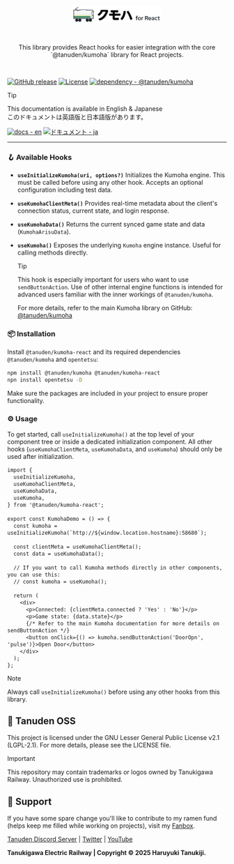 <p align="center">
<picture>
  <source media="(prefers-color-scheme: dark), (max-height: 50px)" srcset="https://raw.githubusercontent.com/haruyukitanuki/kumoha-react/refs/heads/main/TanudenKumohaReact-LogoWhite.svg">
  <source media="(prefers-color-scheme: light), (max-height: 50px)" srcset="https://raw.githubusercontent.com/haruyukitanuki/kumoha-react/refs/heads/main/TanudenKumohaReact-LogoBlack.svg">
  <img src="https://raw.githubusercontent.com/haruyukitanuki/kumoha-react/refs/heads/main/TanudenKumohaReact-LogoBlack.svg" alt="Tanuden Kumoha Logo" width="40%">
</picture>
</p>
<br>
<p align="center">This library provides React hooks for easier integration with the core `@tanuden/kumoha` library for React projects.</p>
<br>

[![GitHub release](https://img.shields.io/github/release/haruyukitanuki/kumoha-react?include_prereleases=&sort=semver&color=388270)](https://github.com/haruyukitanuki/kumoha/releases/)
[![License](https://img.shields.io/badge/License-LGPL--2.1-388270)](#license)
[![dependency - @tanuden/kumoha](https://img.shields.io/badge/dependency-%40tanuden%2Fkumoha-CB3837?logo=npm&logoColor=white)](https://www.npmjs.com/package/@tanuden/kumoha)

> [!TIP]
> This documentation is available in English & Japanese<br>
> このドキュメントは英語版と日本語版があります。
> 
> [![docs - en](https://img.shields.io/static/v1?label=docs&message=en&color=397eed)](https://github.com/haruyukitanuki/kumoha/blob/main/README.md) 
> [![ドキュメント - ja](https://img.shields.io/static/v1?label=ドキュメント&message=ja&color=e32b47)](https://github.com/haruyukitanuki/kumoha/blob/main/README-ja.md)

---

### 🪝 Available Hooks

* **`useInitializeKumoha(uri, options?)`**
  Initializes the Kumoha engine. This must be called before using any other hook. Accepts an optional configuration including test data.

* **`useKumohaClientMeta()`**
  Provides real-time metadata about the client's connection status, current state, and login response.

* **`useKumohaData()`**
  Returns the current synced game state and data (`KumohaArisuData`).

* **`useKumoha()`**
  Exposes the underlying `Kumoha` engine instance. Useful for calling methods directly.

  > [!TIP] 
  > This hook is especially important for users who want to use `sendButtonAction`. Use of other internal engine functions is intended for advanced users familiar with the inner workings of `@tanuden/kumoha`.

  For more details, refer to the main Kumoha library on GitHub: [@tanuden/kumoha](https://github.com/haruyukitanuki/kumoha)

### 📦 Installation

Install `@tanuden/kumoha-react` and its required dependencies `@tanuden/kumoha` and `opentetsu`:

```bash
npm install @tanuden/kumoha @tanuden/kumoha-react
npn install opentetsu -D
```

Make sure the packages are included in your project to ensure proper functionality.

### ⚙️ Usage

To get started, call `useInitializeKumoha()` at the top level of your component tree or inside a dedicated initialization component. All other hooks (`useKumohaClientMeta`, `useKumohaData`, and `useKumoha`) should only be used after initialization.

```tsx
import {
  useInitializeKumoha,
  useKumohaClientMeta,
  useKumohaData,
  useKumoha,
} from '@tanuden/kumoha-react';

export const KumohaDemo = () => {
  const kumoha = useInitializeKumoha(`http://${window.location.hostname}:58680`);

  const clientMeta = useKumohaClientMeta();
  const data = useKumohaData();

  // If you want to call Kumoha methods directly in other components, you can use this:
  // const kumoha = useKumoha();

  return (
    <div>
      <p>Connected: {clientMeta.connected ? 'Yes' : 'No'}</p>
      <p>Game state: {data.state}</p>
      {/* Refer to the main Kumoha documentation for more details on sendButtonAction */}
      <button onClick={() => kumoha.sendButtonAction('DoorOpn', 'pulse')}>Open Door</button>
    </div>
  );
};
```

> [!NOTE]
> Always call `useInitializeKumoha()` before using any other hooks from this library.

## 💾 Tanuden OSS
This project is licensed under the GNU Lesser General Public License v2.1 (LGPL-2.1).
For more details, please see the LICENSE file.

> [!IMPORTANT] 
> This repository may contain trademarks or logos owned by Tanukigawa Railway. Unauthorized use is prohibited.

## 💝 Support
If you have some spare change you'll like to contribute to my ramen fund (helps keep me filled while working on projects), visit my [Fanbox](https://haruyukitanuki.fanbox.cc). 

[Tanuden Discord Server](https://go.tanu.ch/tanuden-discord) | [Twitter](https://go.tanu.ch/twitter) | [YouTube](https://go.tanu.ch/tanutube)

**Tanukigawa Electric Railway | Copyright &copy; 2025 Haruyuki Tanukiji.**

